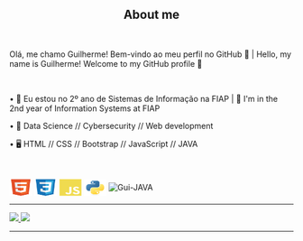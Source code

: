 <h2 align="center"> About me </h2>

<br> 

Olá, me chamo Guilherme! Bem-vindo ao meu perfil no GitHub 👋 | Hello, my name is Guilherme! Welcome to my GitHub profile 👋

<br> 

• 🔭 Eu estou no 2º ano de Sistemas de Informação na FIAP | 🔭 I'm in the 2nd year of Information Systems at FIAP

• 🌱 Data Science // Cybersecurity // Web development 
 
• 🖥️ HTML // CSS // Bootstrap // JavaScript // JAVA 

<br> 

<div style="display: inline_block"><br>
  <img align="center" alt="Gui-HTML" height="30" width="40" src="https://raw.githubusercontent.com/devicons/devicon/master/icons/html5/html5-original.svg">
  <img align="center" alt="Gui-CSS" height="30" width="40" src="https://raw.githubusercontent.com/devicons/devicon/master/icons/css3/css3-original.svg">
  <img align="center" alt="Gui-Js" height="30" width="40" src="https://raw.githubusercontent.com/devicons/devicon/master/icons/javascript/javascript-plain.svg">
  <img align="center" alt="Gui-Python" height="30" width="40" src="https://raw.githubusercontent.com/devicons/devicon/master/icons/python/python-original.svg">
  <img align="center" alt="Gui-JAVA" height="30" width="40" src="https://cdn.jsdelivr.net/gh/devicons/devicon/icons/java/java-original-wordmark.svg"> 
</div>
    
<hr>

<div style="display: flex; align-items: center;">
  <a href="https://github.com/guiKD"/>
  <img src="https://github-readme-stats.vercel.app/api/top-langs/?username=guiKD&layout=compact&langs_count=7&theme=radical" width="400"/> 
  <img src="https://github-readme-stats.vercel.app/api?username=guiKD&show_icons=true&theme=radical&include_all_commits=true&count_private=true" width="442"/>
</div>

<hr>

